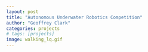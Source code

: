 ```yaml
---
layout: post
title: "Autonomous Underwater Robotics Competition"
author: "Geoffrey Clark"
categories: projects
# tags: [projects]
image: walking_lq.gif
---
```


<!-- Desert wave -->